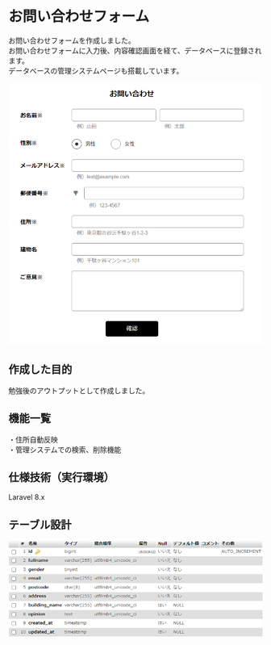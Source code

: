 # お問い合わせフォーム

お問い合わせフォームを作成しました。  
お問い合わせフォームに入力後、内容確認画面を経て、データベースに登録されます。  
データベースの管理システムページも搭載しています。

![Alt text](<img/スクリーンショット 2023-09-02 121136.png>)

## 作成した目的

勉強後のアウトプットとして作成しました。

## 機能一覧

・住所自動反映  
・管理システムでの検索、削除機能

## 仕様技術（実行環境）

Laravel 8.x

## テーブル設計

![Alt text](<img/スクリーンショット 2023-09-02 120743.png>)
